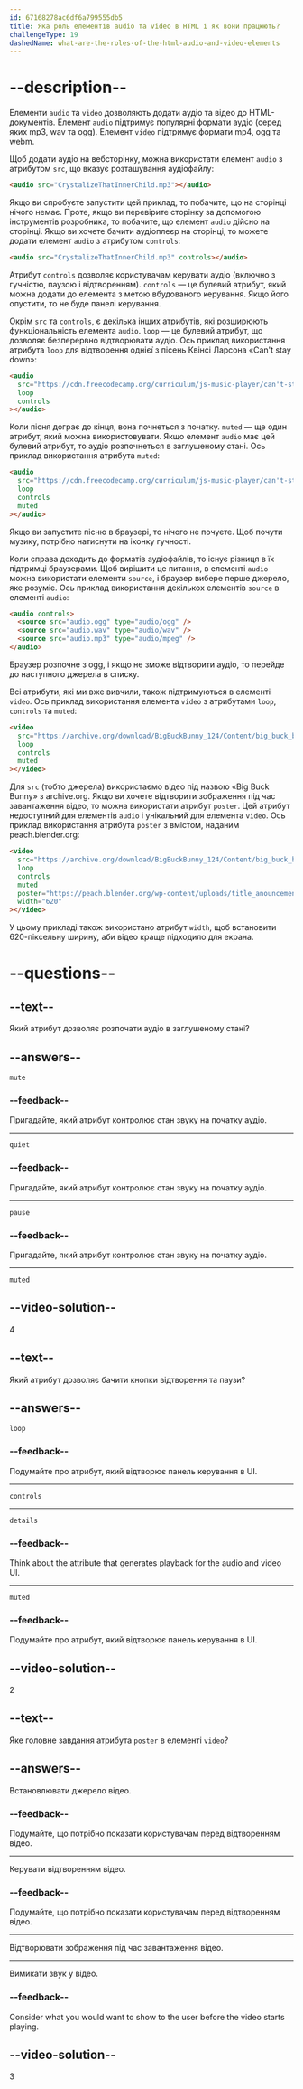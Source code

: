 ```yaml
---
id: 67168278ac6df6a799555db5
title: Яка роль елементів audio та video в HTML і як вони працюють?
challengeType: 19
dashedName: what-are-the-roles-of-the-html-audio-and-video-elements
---
```


# --description--

Елементи `audio` та `video` дозволяють додати аудіо та відео до HTML-документів. Елемент `audio` підтримує популярні формати аудіо (серед яких mp3, wav та ogg). Елемент `video` підтримує формати mp4, ogg та webm.

Щоб додати аудіо на вебсторінку, можна використати елемент `audio` з атрибутом `src`, що вказує розташування аудіофайлу:

```html
<audio src="CrystalizeThatInnerChild.mp3"></audio>
```

Якщо ви спробуєте запустити цей приклад, то побачите, що на сторінці нічого немає. Проте, якщо ви перевірите сторінку за допомогою інструментів розробника, то побачите, що елемент `audio` дійсно на сторінці. Якщо ви хочете бачити аудіоплеєр на сторінці, то можете додати елемент `audio` з атрибутом `controls`:

```html
<audio src="CrystalizeThatInnerChild.mp3" controls></audio>
```

Атрибут `controls` дозволяє користувачам керувати аудіо (включно з гучністю, паузою і відтворенням). `controls` — це булевий атрибут, який можна додати до елемента з метою вбудованого керування. Якщо його опустити, то не буде панелі керування.

Окрім `src` та `controls`, є декілька інших атрибутів, які розширюють функціональність елемента `audio`. `loop` — це булевий атрибут, що дозволяє безперервно відтворювати аудіо. Ось приклад використання атрибута `loop` для відтворення однієї з пісень Квінсі Ларсона «Can't stay down»:

```html
<audio
  src="https://cdn.freecodecamp.org/curriculum/js-music-player/can't-stay-down.mp3"
  loop
  controls
></audio>
```

Коли пісня дограє до кінця, вона почнеться з початку. `muted` — ще один атрибут, який можна використовувати. Якщо елемент `audio` має цей булевий атрибут, то аудіо розпочнеться в заглушеному стані. Ось приклад використання атрибута `muted`:

```html
<audio
  src="https://cdn.freecodecamp.org/curriculum/js-music-player/can't-stay-down.mp3"
  loop
  controls
  muted
></audio>
```

Якщо ви запустите пісню в браузері, то нічого не почуєте. Щоб почути музику, потрібно натиснути на іконку гучності.

Коли справа доходить до форматів аудіофайлів, то існує різниця в їх підтримці браузерами. Щоб вирішити це питання, в елементі `audio` можна використати елементи `source`, і браузер вибере перше джерело, яке розуміє. Ось приклад використання декількох елементів `source` в елементі `audio`:

```html
<audio controls>
  <source src="audio.ogg" type="audio/ogg" />
  <source src="audio.wav" type="audio/wav" />
  <source src="audio.mp3" type="audio/mpeg" />
</audio>
```

Браузер розпочне з ogg, і якщо не зможе відтворити аудіо, то перейде до наступного джерела в списку.

Всі атрибути, які ми вже вивчили, також підтримуються в елементі `video`. Ось приклад використання елемента `video` з атрибутами `loop`, `controls` та `muted`:

```html
<video
  src="https://archive.org/download/BigBuckBunny_124/Content/big_buck_bunny_720p_surround.mp4"
  loop
  controls
  muted
></video>
```

Для `src` (тобто джерела) використаємо відео під назвою «Big Buck Bunny» з archive.org. Якщо ви хочете відтворити зображення під час завантаження відео, то можна використати атрибут `poster`. Цей атрибут недоступний для елементів `audio` і унікальний для елемента `video`. Ось приклад використання атрибута `poster` з вмістом, наданим peach.blender.org:

```html
<video
  src="https://archive.org/download/BigBuckBunny_124/Content/big_buck_bunny_720p_surround.mp4"
  loop
  controls
  muted
  poster="https://peach.blender.org/wp-content/uploads/title_anouncement.jpg?x11217"
  width="620"
></video>
```

У цьому прикладі також використано атрибут `width`, щоб встановити 620-піксельну ширину, аби відео краще підходило для екрана.

# --questions--

## --text--

Який атрибут дозволяє розпочати аудіо в заглушеному стані?

## --answers--

`mute`

### --feedback--

Пригадайте, який атрибут контролює стан звуку на початку аудіо.

---

`quiet`

### --feedback--

Пригадайте, який атрибут контролює стан звуку на початку аудіо.

---

`pause`

### --feedback--

Пригадайте, який атрибут контролює стан звуку на початку аудіо.

---

`muted`

## --video-solution--

4

## --text--

Який атрибут дозволяє бачити кнопки відтворення та паузи?

## --answers--

`loop`

### --feedback--

Подумайте про атрибут, який відтворює панель керування в UI.

---

`controls`

---

`details`

### --feedback--

Think about the attribute that generates playback for the audio and video UI.

---

`muted`

### --feedback--

Подумайте про атрибут, який відтворює панель керування в UI.

## --video-solution--

2

## --text--

Яке головне завдання атрибута `poster` в елементі `video`?

## --answers--

Встановлювати джерело відео.

### --feedback--

Подумайте, що потрібно показати користувачам перед відтворенням відео.

---

Керувати відтворенням відео.

### --feedback--

Подумайте, що потрібно показати користувачам перед відтворенням відео.

---

Відтворювати зображення під час завантаження відео.

---

Вимикати звук у відео.

### --feedback--

Consider what you would want to show to the user before the video starts playing.

## --video-solution--

3
